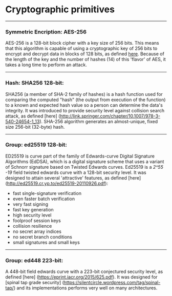 # Cryptographic primitives

----
### Symmetric Encription: AES-256

AES-256 is a 128-bit block cipher with a key size of 256 bits. This means that this algorithm is capable of using a cryptographic key of 256 bits to encrypt and decrypt data in blocks of 128 bits, as defined [here](http://csrc.nist.gov/publications/fips/fips197/fips-197.pdf). Because of the length of the key and the number of hashes (14) of this 'flavor' of AES, it takes a long time to perform an attack.

----
### Hash: SHA256 128-bit:

SHA256 (a member of SHA-2 family of hashes) is a hash function used for comparing the computed "hash" (the output from execution of the function) to a known and expected hash value so a person can determine the data's integrity. It was introduced to provide security level against collision search attack, as defined [here] (http://link.springer.com/chapter/10.1007/978-3-540-24654-1_13).
SHA-256 algorithm generates an almost-unique, fixed size 256-bit (32-byte) hash. 

----
### Group: ed25519 128-bit:

ED25519 is curve part of the family of Edwards-curve Digital Signature Algorithms (EdDSA), which is a digital signature scheme that uses a variant of Schnorr signature based on Twisted Edwards curves. Ed25519 is a *2^55 -19* field twisted edwards curve with a 128-bit security level. It was designed to attain several 'attractive' features, as defined [here] (http://ed25519.cr.yp.to/ed25519-20110926.pdf): 

* fast single-signature verification 
* even faster batch verification
* very fast signing
* fast key generation
* high security level
* foolproof session keys
* collision resilience
* no secret array indices
* no secret branch conditions
* small signatures and small keys

----
### Group: ed448 223-bit:

A 448-bit field edwards curve with a 223-bit conjectured security level, as defined [here] (https://eprint.iacr.org/2015/625.pdf). It was designed for [spinal tap grade security] (https://silentcircle.wordpress.com/tag/spinal-tap/) and its implementations performs very well on many architectures. 
